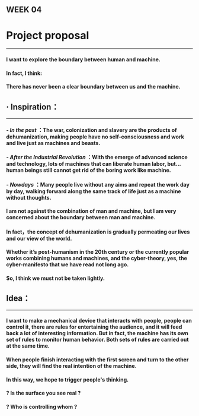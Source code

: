 ## WEEK 04

# Project proposal
-------

#### I want to explore the boundary between human and machine.
#### In fact, I think:
#### There has never been a clear boundary between us and the machine.

## · Inspiration：
----------

#### *- In the past* ：The war, colonization and slavery are the products of dehumanization, making people have no self-consciousness and work and live just as machines and beasts.

#### *- After the Industrial Revolution* ：With the emerge of advanced science and technology, lots of machines that can liberate human labor, but… human beings still cannot get rid of the boring work like machine.

#### *- Nowdays* ：Many people live without any aims and repeat the work day by day, walking forward along the same track of life just as a machine without thoughts.

#### I am not against the combination of man and machine, but I am very concerned about the boundary between man and machine.
#### In fact，the concept of dehumanization is gradually permeating our lives and our view of the world.

#### Whether it’s post-humanism in the 20th century or the currently popular works combining humans and machines, and the cyber-theory, yes, the cyber-manifesto that we have read not long ago.
#### So, I think we must not be taken lightly.


## Idea：
-----------

#### I want to make a mechanical device that interacts with people, people can control it, there are rules for entertaining the audience, and it will feed back a lot of interesting information. But in fact, the machine has its own set of rules to monitor human behavior. Both sets of rules are carried out at the same time.

#### When people finish interacting with the first screen and turn to the other side, they will find the real intention of the machine.
#### In this way, we hope to trigger people's thinking. 
#### ? Is the surface you see real ? 
#### ? Who is controlling whom ? 






